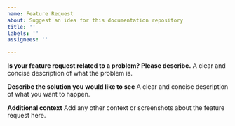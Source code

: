 ```yaml
---
name: Feature Request
about: Suggest an idea for this documentation repository
title: ''
labels: ''
assignees: ''

---
```


**Is your feature request related to a problem? Please describe.**
A clear and concise description of what the problem is.

**Describe the solution you would like to see**
A clear and concise description of what you want to happen.

**Additional context**
Add any other context or screenshots about the feature request here.
